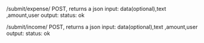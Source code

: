 /submit/expense/
    POST, returns a json
    input: data(optional),text ,amount,user
    output: status: ok


/submit/income/
    POST, returns a json
    input: data(optional),text ,amount,user
    output: status: ok
    